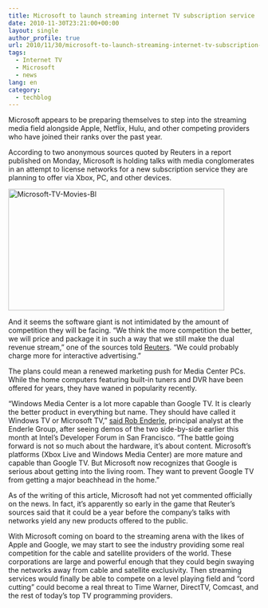 ```yaml
---
title: Microsoft to launch streaming internet TV subscription service
date: 2010-11-30T23:21:00+00:00
layout: single
author_profile: true
url: 2010/11/30/microsoft-to-launch-streaming-internet-tv-subscription-service/
tags:
  - Internet TV
  - Microsoft
  - news
lang: en
category: 
  - techblog
---
```

Microsoft appears to be preparing themselves to step into the streaming media field alongside Apple, Netflix, Hulu, and other competing providers who have joined their ranks over the past year.

According to two anonymous sources quoted by Reuters in a report published on Monday, Microsoft is holding talks with media conglomerates in an attempt to license networks for a new subscription service they are planning to offer via Xbox, PC, and other devices.

[<img title="Microsoft-TV-Movies-Bl" border="0" alt="Microsoft-TV-Movies-Bl" src="http://lh4.ggpht.com/_vaUVXcmC3OI/TPV_71PLi3I/AAAAAAAADT4/QqmquLnvd8E/Microsoft-TV-Movies-Bl_thumb.jpg?imgmax=800" width="433" height="244" />](http://lh5.ggpht.com/_vaUVXcmC3OI/TPV_4iLVVzI/AAAAAAAADT0/c8B73GfusG4/s1600-h/Microsoft-TV-Movies-Bl%5B2%5D.jpg)

And it seems the software giant is not intimidated by the amount of competition they will be facing. “We think the more competition the better, we will price and package it in such a way that we still make the dual revenue stream,” one of the sources told [Reuters](http://finance.yahoo.com/news/Microsoft-in-talks-for-new-TV-rb-1155559107.html?x=0&.v=1). “We could probably charge more for interactive advertising.”

The plans could mean a renewed marketing push for Media Center PCs. While the home computers featuring built-in tuners and DVR have been offered for years, they have waned in popularity recently.

“Windows Media Center is a lot more capable than Google TV. It is clearly the better product in everything but name. They should have called it Windows TV or Microsoft TV,” [said Rob Enderle](http://content.usatoday.com/communities/technologylive/post/2010/11/xbox-live-grapples-with-google-tv-for-access-to-your-living-room/1), principal analyst at the Enderle Group, after seeing demos of the two side-by-side earlier this month at Intel’s Developer Forum in San Francisco. “The battle going forward is not so much about the hardware, it’s about content. Microsoft’s platforms (Xbox Live and Windows Media Center) are more mature and capable than Google TV. But Microsoft now recognizes that Google is serious about getting into the living room. They want to prevent Google TV from getting a major beachhead in the home.”

As of the writing of this article, Microsoft had not yet commented officially on the news. In fact, it’s apparently so early in the game that Reuter’s sources said that it could be a year before the company’s talks with networks yield any new products offered to the public.

With Microsoft coming on board to the streaming arena with the likes of Apple and Google, we may start to see the industry providing some real competition for the cable and satellite providers of the world. These corporations are large and powerful enough that they could begin swaying the networks away from cable and satellite exclusivity. Then streaming services would finally be able to compete on a level playing field and “cord cutting” could become a real threat to Time Warner, DirectTV, Comcast, and the rest of today’s top TV programming providers.